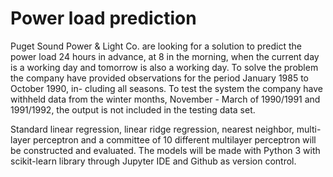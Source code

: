 # Power load prediction

Puget Sound Power & Light Co. are looking for a solution to predict the power
load 24 hours in advance, at 8 in the morning, when the current day is a working
day and tomorrow is also a working day. To solve the problem the company
have provided observations for the period January 1985 to October 1990, in-
cluding all seasons. To test the system the company have withheld data from
the winter months, November - March of 1990/1991 and 1991/1992, the output
is not included in the testing data set.

Standard linear regression, linear ridge regression, nearest neighbor, multi-
layer perceptron and a committee of 10 different multilayer perceptron will be
constructed and evaluated.
The models will be made with Python 3 with scikit-learn library through
Jupyter IDE and Github as version control.



